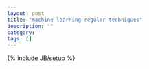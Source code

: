 ```yaml
---
layout: post
title: "machine learning regular techniques"
description: ""
category: 
tags: []
---
```

{% include JB/setup %}
